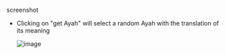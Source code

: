 screenshot

- Clicking on "get Ayah" will select a random Ayah with the translation of its meaning

  ![image](https://github.com/Ahmed-Abou-Emran/Reactify-Mini-Projects/assets/64327685/49c9465c-3dc9-44f4-a8b6-626c761ac9a8)
